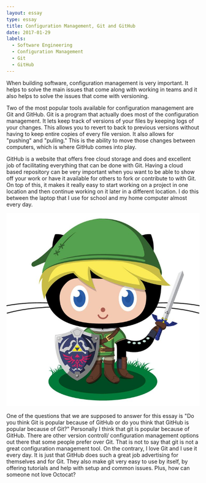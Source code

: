 ```yaml
---
layout: essay
type: essay
title: Configuration Management, Git and GitHub
date: 2017-01-29
labels:
  - Software Engineering
  - Configuration Management
  - Git
  - GitHub
---
```



When building software, configuration management is very important. It helps to solve the main issues that come along with working in teams and it also helps to solve the issues that come with versioning. 

Two of the most popular tools available for configuration management are Git and GitHub. Git is a program that actually does most of the configuration management. It lets keep track of versions of your files by keeping logs of your changes. This allows you to revert to back to previous versions without having to keep entire copies of every file version. It also allows for "pushing" and "pulling." This is the ability to move those changes between computers, which is where GitHub comes into play. 

GitHub is a website that offers free cloud storage and does and excellent job of facilitating everything that can be done with Git. Having a cloud based repository can be very important when you want to be able to show off your work or have it available for others to fork or contribute to with Git. On top of this, it makes it really easy to start working on a project in one location and then continue working on it later in a different location. I do this between the laptop that I use for school and my home computer almost every day.


  <img class="ui image" src="../images/essayPics/configurationManagement/octocat.jpeg">

One of the questions that we are supposed to answer for this essay is "Do you think Git is popular because of GitHub or do you think  that GitHub is popular because of Git?" Personally I think that git is popular because of GitHub. There are other version controll/ configuration management options out there that some people prefer over Git. That is not to say that git is not a great configuration management tool. On the contrary, I love Git and I use it every day. It is just that GitHub does such a great job advertising for themselves and for Git. They also make git very easy to use by itself, by offering tutorials and help with setup and common issues. Plus, how can someone not love Octocat?
